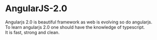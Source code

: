 # AngularJS-2.0
Angularjs 2.0 is beautiful framework as web is evolving so do angularjs.</br>
To learn angularjs 2.0 one should have the knowledge of typescript.</br>
It is fast, strong and clean.
